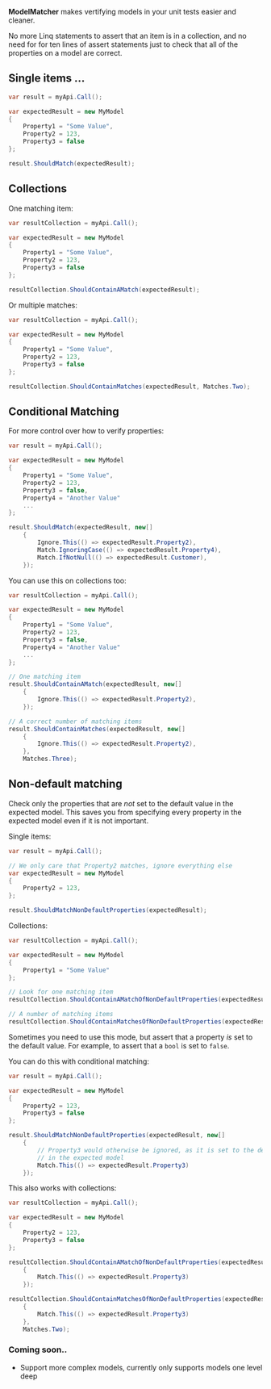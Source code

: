 **ModelMatcher** makes vertifying models in your unit tests easier and cleaner. 

No more Linq statements to assert that an item is in a collection, and no need for for ten lines of assert statements just to check that all of the properties on a model are correct.

## Single items ...

```csharp
var result = myApi.Call();

var expectedResult = new MyModel
{
    Property1 = "Some Value",
    Property2 = 123,
    Property3 = false
};

result.ShouldMatch(expectedResult);
```

## Collections

One matching item:

```csharp
var resultCollection = myApi.Call();

var expectedResult = new MyModel
{
    Property1 = "Some Value",
    Property2 = 123,
    Property3 = false
};

resultCollection.ShouldContainAMatch(expectedResult);
```

Or multiple matches:

```csharp
var resultCollection = myApi.Call();

var expectedResult = new MyModel
{
    Property1 = "Some Value",
    Property2 = 123,
    Property3 = false
};

resultCollection.ShouldContainMatches(expectedResult, Matches.Two);
```

## Conditional Matching

For more control over how to verify properties:

```csharp
var result = myApi.Call();

var expectedResult = new MyModel
{
    Property1 = "Some Value",
    Property2 = 123,
    Property3 = false,
    Property4 = "Another Value"
    ...
};

result.ShouldMatch(expectedResult, new[]
	{
		Ignore.This(() => expectedResult.Property2),
		Match.IgnoringCase(() => expectedResult.Property4),
		Match.IfNotNull(() => expectedResult.Customer),
	});
```

You can use this on collections too:

```csharp
var resultCollection = myApi.Call();

var expectedResult = new MyModel
{
    Property1 = "Some Value",
    Property2 = 123,
    Property3 = false,
    Property4 = "Another Value"
    ...
};

// One matching item
result.ShouldContainAMatch(expectedResult, new[]
	{
		Ignore.This(() => expectedResult.Property2),
	});

// A correct number of matching items
result.ShouldContainMatches(expectedResult, new[]
	{
		Ignore.This(() => expectedResult.Property2),
	}, 
	Matches.Three);
```

## Non-default matching

Check only the properties that are *not* set to the default value in the expected model. This saves you from specifying every property in the expected model even if it is not important.

Single items:

```csharp
var result = myApi.Call();

// We only care that Property2 matches, ignore everything else
var expectedResult = new MyModel
{
    Property2 = 123,
};

result.ShouldMatchNonDefaultProperties(expectedResult);
```

Collections:

```csharp
var resultCollection = myApi.Call();

var expectedResult = new MyModel
{
    Property1 = "Some Value"
};

// Look for one matching item
resultCollection.ShouldContainAMatchOfNonDefaultProperties(expectedResult);

// A number of matching items
resultCollection.ShouldContainMatchesOfNonDefaultProperties(expectedResult, Matches.Three);
```


Sometimes you need to use this mode, but assert that a property *is* set to the default value. 
For example, to assert that a ``bool`` is set to ``false``.

You can do this with conditional matching:

```csharp
var result = myApi.Call();

var expectedResult = new MyModel
{
    Property2 = 123,
    Property3 = false
};

result.ShouldMatchNonDefaultProperties(expectedResult, new[]
	{
		// Property3 would otherwise be ignored, as it is set to the default value
		// in the expected model
		Match.This(() => expectedResult.Property3)
	});
```

This also works with collections:

```csharp
var resultCollection = myApi.Call();

var expectedResult = new MyModel
{
    Property2 = 123,
    Property3 = false
};

resultCollection.ShouldContainAMatchOfNonDefaultProperties(expectedResult, new[]
	{
		Match.This(() => expectedResult.Property3)
	});

resultCollection.ShouldContainMatchesOfNonDefaultProperties(expectedResult, new[]
	{
		Match.This(() => expectedResult.Property3)
	},
	Matches.Two);
```


### Coming soon..

- Support more complex models, currently only supports models one level deep
